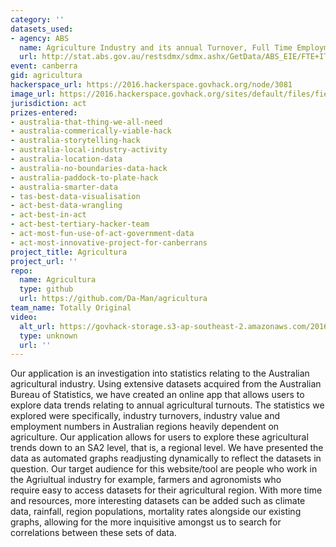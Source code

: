 ```yaml
---
category: ''
datasets_used:
- agency: ABS
  name: Agriculture Industry and its annual Turnover, Full Time Employment & Industry Value
  url: http://stat.abs.gov.au/restsdmx/sdmx.ashx/GetData/ABS_EIE/FTE+ITO+IVA.01.102021057.A/ABS?startTime=2005&endTime=2014&format=compact_v2
event: canberra
gid: agricultura
hackerspace_url: https://2016.hackerspace.govhack.org/node/3081
image_url: https://2016.hackerspace.govhack.org/sites/default/files/field/image/Screen%20Shot%202016-07-31%20at%204.27.50%20PM.png
jurisdiction: act
prizes-entered:
- australia-that-thing-we-all-need
- australia-commerically-viable-hack
- australia-storytelling-hack
- australia-local-industry-activity
- australia-location-data
- australia-no-boundaries-data-hack
- australia-paddock-to-plate-hack
- australia-smarter-data
- tas-best-data-visualisation
- act-best-data-wrangling
- act-best-in-act
- act-best-tertiary-hacker-team
- act-most-fun-use-of-act-government-data
- act-most-innovative-project-for-canberrans
project_title: Agricultura
project_url: ''
repo:
  name: Agricultura
  type: github
  url: https://github.com/Da-Man/agricultura
team_name: Totally Original
video:
  alt_url: https://govhack-storage.s3-ap-southeast-2.amazonaws.com/2016/final_vid.mov
  type: unknown
  url: ''
---
```


Our application is an investigation into statistics relating to the Australian agricultural industry. Using extensive datasets acquired from the Australian Bureau of Statistics, we have created an online app that allows users to explore data trends relating to annual agricultural turnouts. The statistics we explored were specifically, industry turnovers, industry value and employment numbers in Australian regions heavily dependent on agriculture. Our application allows for users to explore these agricultural trends down to an SA2 level, that is, a regional level. We have presented the data as automated graphs readjusting dynamically to reflect the datasets in question. Our target audience for this website/tool are people who work in the Agriultual industry for example, farmers and agronomists who require easy to access datasets for their agricultural region. With more time and resources, more interesting datasets can be added such as climate data, rainfall, region populations, mortality rates alongside our existing graphs, allowing for the more inquisitive amongst us to search for correlations between these sets of data.